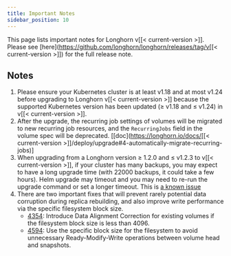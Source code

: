 ```yaml
---
title: Important Notes
sidebar_position: 10
---
```


This page lists important notes for Longhorn v[[< current-version >]].
Please see [here](https://github.com/longhorn/longhorn/releases/tag/v[[< current-version >]]) for the full release note.

## Notes
1. Please ensure your Kubernetes cluster is at least v1.18 and at most v1.24 before upgrading to Longhorn v[[< current-version >]] because the supported Kubernetes version has been updated (≥ v1.18 and ≤ v1.24) in v[[< current-version >]].
2. After the upgrade, the recurring job settings of volumes will be migrated to new recurring job resources, and the `RecurringJobs` field in the volume spec will be deprecated. [[doc](https://longhorn.io/docs/[[< current-version >]]/deploy/upgrade#4-automatically-migrate-recurring-jobs)]
3. When upgrading from a Longhorn version ≥ 1.2.0 and ≤ v1.2.3 to v[[< current-version >]], if your cluster has many backups, you may expect to have a long upgrade time (with 22000 backups, it could take a few hours). Helm upgrade may timeout and you may need to re-run the upgrade command or set a longer timeout. This is [a known issue](https://github.com/longhorn/longhorn/issues/3890)
4. There are two important fixes that will prevent rarely potential data corruption during replica rebuilding, and also improve write performance via the specific filesystem block size.
   - [4354](https://github.com/longhorn/longhorn/issues/4354): Introduce Data Alignment Correction for existing volumes if the filesystem block size is less than 4096.
   - [4594](https://github.com/longhorn/longhorn/issues/4594): Use the specific block size for the filesystem to avoid unnecessary Ready-Modify-Write operations between volume head and snapshots.
